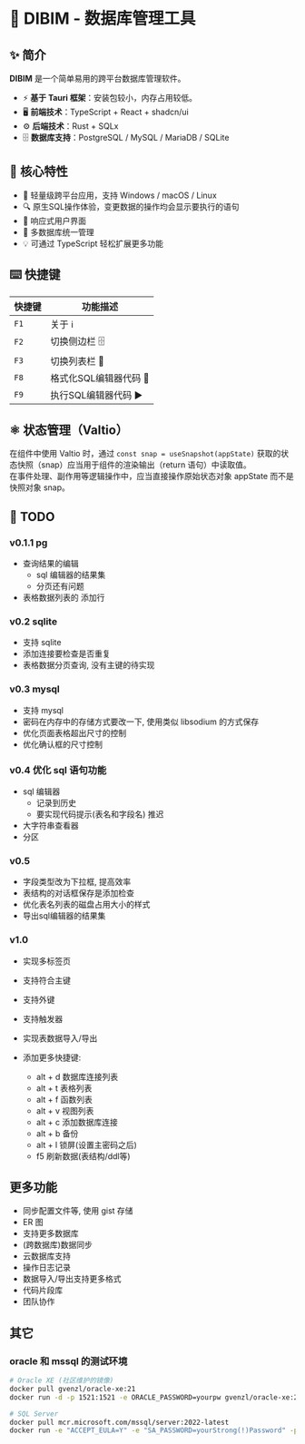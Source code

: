 # 🚀 DIBIM - 数据库管理工具

## ✨ 简介

**DIBIM** 是一个简单易用的跨平台数据库管理软件。

- ⚡ **基于 Tauri 框架**：安装包较小，内存占用较低。
- 🖥️ **前端技术**：TypeScript + React + shadcn/ui
- ⚙️ **后端技术**：Rust + SQLx
- 🗄️ **数据库支持**：PostgreSQL / MySQL / MariaDB / SQLite

## 🎯 核心特性

- 🚀 轻量级跨平台应用，支持 Windows / macOS / Linux
- 🔍 原生SQL操作体验，变更数据的操作均会显示要执行的语句
- 💅 响应式用户界面
- 🔄 多数据库统一管理
- 💡 可通过 TypeScript 轻松扩展更多功能

## ⌨️ 快捷键

| 快捷键        | 功能描述                     |
|--------------|----------------------------|
| `F1`         | 关于 ℹ️                    |
| `F2`         | 切换侧边栏 🗄️              |
| `F3`         | 切换列表栏 📜              |
| `F8`         | 格式化SQL编辑器代码 🧹     |
| `F9`         | 执行SQL编辑器代码 ▶️       |

## ⚛️ 状态管理（Valtio）

在组件中使用 Valtio 时，通过 `const snap = useSnapshot(appState)` 获取的状态快照（snap）应当用于组件的渲染输出（return 语句）中读取值。  
在事件处理、副作用等逻辑操作中，应当直接操作原始状态对象 appState 而不是快照对象 snap。

## 📝 TODO

### v0.1.1 pg

- 查询结果的编辑
  - sql 编辑器的结果集
  - 分页还有问题
- 表格数据列表的 添加行
  
### v0.2 sqlite

- 支持 sqlite
- 添加连接要检查是否重复
- 表格数据分页查询, 没有主键的待实现

### v0.3 mysql

- 支持 mysql
- 密码在内存中的存储方式要改一下, 使用类似 libsodium 的方式保存  
- 优化页面表格超出尺寸的控制
- 优化确认框的尺寸控制

### v0.4 优化 sql 语句功能

- sql 编辑器
  - 记录到历史
  - 要实现代码提示(表名和字段名) 推迟
- 大字符串查看器
- 分区  

### v0.5

- 字段类型改为下拉框, 提高效率
- 表结构的对话框保存是添加检查
- 优化表名列表的磁盘占用大小的样式
- 导出sql编辑器的结果集

### v1.0

- 实现多标签页
- 支持符合主键
- 支持外键
- 支持触发器
- 实现表数据导入/导出
- 添加更多快捷键:

  - alt + d 数据库连接列表
  - alt + t 表格列表
  - alt + f 函数列表
  - alt + v 视图列表
  - alt + c 添加数据库连接
  - alt + b 备份
  - alt + l 锁屏(设置主密码之后)  
  - f5 刷新数据(表结构/ddl等)

## 更多功能

- 同步配置文件等, 使用 gist 存储
- ER 图
- 支持更多数据库
- (跨数据库)数据同步
- 云数据库支持
- 操作日志记录
- 数据导入/导出支持更多格式
- 代码片段库
- 团队协作
  
## 其它

### oracle 和 mssql 的测试环境

```sh
# Oracle XE (社区维护的镜像)
docker pull gvenzl/oracle-xe:21
docker run -d -p 1521:1521 -e ORACLE_PASSWORD=yourpw gvenzl/oracle-xe:21

# SQL Server
docker pull mcr.microsoft.com/mssql/server:2022-latest
docker run -e "ACCEPT_EULA=Y" -e "SA_PASSWORD=yourStrong(!)Password" -p 1433:1433 -d mcr.microsoft.com/mssql/server:2022-latest
```
